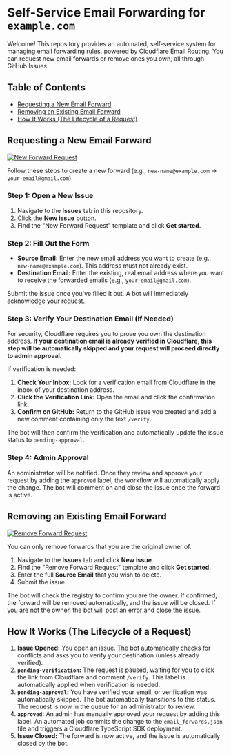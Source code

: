 # Self-Service Email Forwarding for `example.com`

Welcome! This repository provides an automated, self-service system for managing email forwarding rules, powered by Cloudflare Email Routing. You can request new email forwards or remove ones you own, all through GitHub Issues.

## Table of Contents

- [Requesting a New Email Forward](#requesting-a-new-email-forward)
- [Removing an Existing Email Forward](#removing-an-existing-email-forward)
- [How It Works (The Lifecycle of a Request)](#how-it-works-the-lifecycle-of-a-request)

## Requesting a New Email Forward

[![New Forward Request](https://img.shields.io/badge/New_Forward_Request-Open_Issue-brightgreen?style=for-the-badge&logo=github)](../../issues/new?template=new_forward_request.yml)

Follow these steps to create a new forward (e.g., `new-name@example.com` -> `your-email@gmail.com`).

### Step 1: Open a New Issue

1. Navigate to the **Issues** tab in this repository.
2. Click the **New issue** button.
3. Find the "New Forward Request" template and click **Get started**.

### Step 2: Fill Out the Form

- **Source Email:** Enter the new email address you want to create (e.g., `new-name@example.com`). This address must not already exist.
- **Destination Email:** Enter the existing, real email address where you want to receive the forwarded emails (e.g., `your-email@gmail.com`).

Submit the issue once you've filled it out. A bot will immediately acknowledge your request.

### Step 3: Verify Your Destination Email (If Needed)

For security, Cloudflare requires you to prove you own the destination address. **If your destination email is already verified in Cloudflare, this step will be automatically skipped and your request will proceed directly to admin approval.**

If verification is needed:

1. **Check Your Inbox:** Look for a verification email from Cloudflare in the inbox of your destination address.
2. **Click the Verification Link:** Open the email and click the confirmation link.
3. **Confirm on GitHub:** Return to the GitHub issue you created and add a new comment containing only the text `/verify`.

The bot will then confirm the verification and automatically update the issue status to `pending-approval`.

### Step 4: Admin Approval

An administrator will be notified. Once they review and approve your request by adding the `approved` label, the workflow will automatically apply the change. The bot will comment on and close the issue once the forward is active.

## Removing an Existing Email Forward

[![Remove Forward Request](https://img.shields.io/badge/Remove_Forward_Request-Open_Issue-red?style=for-the-badge&logo=github)](../../issues/new?template=remove_forward_request.yml)

You can only remove forwards that you are the original owner of.

1. Navigate to the **Issues** tab and click **New issue**.
2. Find the "Remove Forward Request" template and click **Get started**.
3. Enter the full **Source Email** that you wish to delete.
4. Submit the issue.

The bot will check the registry to confirm you are the owner. If confirmed, the forward will be removed automatically, and the issue will be closed. If you are not the owner, the bot will post an error and close the issue.

## How It Works (The Lifecycle of a Request)

1. **Issue Opened:** You open an issue. The bot automatically checks for conflicts and asks you to verify your destination (unless already verified).
2. **`pending-verification`:** The request is paused, waiting for you to click the link from Cloudflare and comment `/verify`. This label is automatically applied when verification is needed.
3. **`pending-approval`:** You have verified your email, or verification was automatically skipped. The bot automatically transitions to this status. The request is now in the queue for an administrator to review.
4. **`approved`:** An admin has manually approved your request by adding this label. An automated job commits the change to the `email_forwards.json` file and triggers a Cloudflare TypeScript SDK deployment.
5. **Issue Closed:** The forward is now active, and the issue is automatically closed by the bot.
